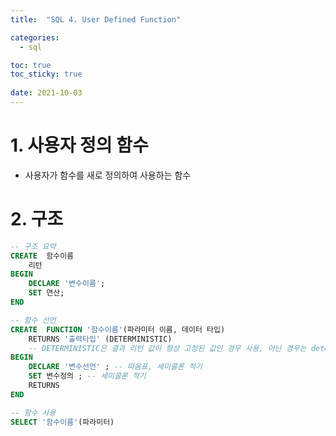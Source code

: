 ```yaml
---
title:  "SQL 4. User Defined Function"

categories:
  - sql

toc: true
toc_sticky: true
 
date: 2021-10-03
---
```


# 1. 사용자 정의 함수
-   사용자가 함수를 새로 정의하여 사용하는 함수

# 2. 구조

```sql
-- 구조 요약
CREATE  함수이름
    리턴
BEGIN
    DECLARE '변수이름';
    SET 연산;
END

-- 함수 선언
CREATE  FUNCTION '함수이름'(파라미터 이름, 데이터 타입)
    RETURNS '출력타입' (DETERMINISTIC)
    -- DETERMINISTIC은 결과 리턴 값이 항상 고정된 값인 경우 사용, 아닌 경우는 deterministic 안적으면 됨
BEGIN
    DECLARE '변수선언' ; -- 따옴표, 세미콜론 적기
    SET 변수정의 ; -- 세미콜론 적기
    RETURNS
END

-- 함수 사용
SELECT '함수이름'(파라미터)
```